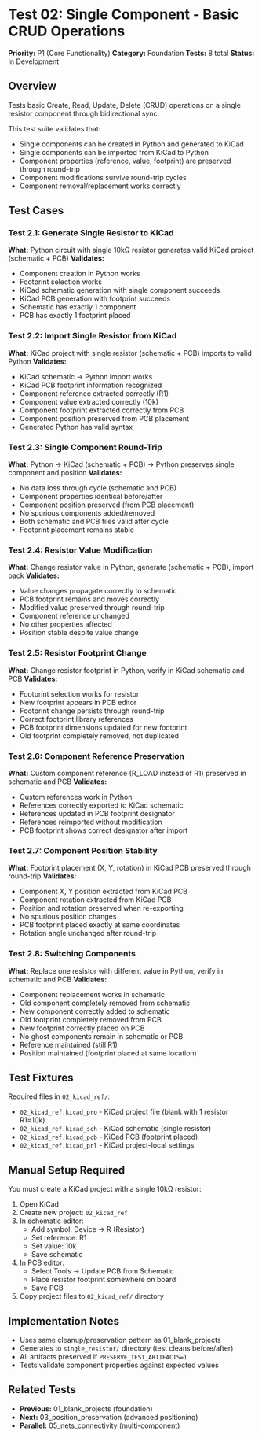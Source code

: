 # Test 02: Single Component - Basic CRUD Operations

**Priority:** P1 (Core Functionality)
**Category:** Foundation
**Tests:** 8 total
**Status:** In Development

## Overview

Tests basic Create, Read, Update, Delete (CRUD) operations on a single resistor component through bidirectional sync.

This test suite validates that:
- Single components can be created in Python and generated to KiCad
- Single components can be imported from KiCad to Python
- Component properties (reference, value, footprint) are preserved through round-trip
- Component modifications survive round-trip cycles
- Component removal/replacement works correctly

## Test Cases

### Test 2.1: Generate Single Resistor to KiCad
**What:** Python circuit with single 10kΩ resistor generates valid KiCad project (schematic + PCB)
**Validates:**
- Component creation in Python works
- Footprint selection works
- KiCad schematic generation with single component succeeds
- KiCad PCB generation with footprint succeeds
- Schematic has exactly 1 component
- PCB has exactly 1 footprint placed

### Test 2.2: Import Single Resistor from KiCad
**What:** KiCad project with single resistor (schematic + PCB) imports to valid Python
**Validates:**
- KiCad schematic → Python import works
- KiCad PCB footprint information recognized
- Component reference extracted correctly (R1)
- Component value extracted correctly (10k)
- Component footprint extracted correctly from PCB
- Component position preserved from PCB placement
- Generated Python has valid syntax

### Test 2.3: Single Component Round-Trip
**What:** Python → KiCad (schematic + PCB) → Python preserves single component and position
**Validates:**
- No data loss through cycle (schematic and PCB)
- Component properties identical before/after
- Component position preserved (from PCB placement)
- No spurious components added/removed
- Both schematic and PCB files valid after cycle
- Footprint placement remains stable

### Test 2.4: Resistor Value Modification
**What:** Change resistor value in Python, generate (schematic + PCB), import back
**Validates:**
- Value changes propagate correctly to schematic
- PCB footprint remains and moves correctly
- Modified value preserved through round-trip
- Component reference unchanged
- No other properties affected
- Position stable despite value change

### Test 2.5: Resistor Footprint Change
**What:** Change resistor footprint in Python, verify in KiCad schematic and PCB
**Validates:**
- Footprint selection works for resistor
- New footprint appears in PCB editor
- Footprint change persists through round-trip
- Correct footprint library references
- PCB footprint dimensions updated for new footprint
- Old footprint completely removed, not duplicated

### Test 2.6: Component Reference Preservation
**What:** Custom component reference (R_LOAD instead of R1) preserved in schematic and PCB
**Validates:**
- Custom references work in Python
- References correctly exported to KiCad schematic
- References updated in PCB footprint designator
- References reimported without modification
- PCB footprint shows correct designator after import

### Test 2.7: Component Position Stability
**What:** Footprint placement (X, Y, rotation) in KiCad PCB preserved through round-trip
**Validates:**
- Component X, Y position extracted from KiCad PCB
- Component rotation extracted from KiCad PCB
- Position and rotation preserved when re-exporting
- No spurious position changes
- PCB footprint placed exactly at same coordinates
- Rotation angle unchanged after round-trip

### Test 2.8: Switching Components
**What:** Replace one resistor with different value in Python, verify in schematic and PCB
**Validates:**
- Component replacement works in schematic
- Old component completely removed from schematic
- New component correctly added to schematic
- Old footprint completely removed from PCB
- New footprint correctly placed on PCB
- No ghost components remain in schematic or PCB
- Reference maintained (still R1)
- Position maintained (footprint placed at same location)

## Test Fixtures

Required files in `02_kicad_ref/`:
- `02_kicad_ref.kicad_pro` - KiCad project file (blank with 1 resistor R1=10k)
- `02_kicad_ref.kicad_sch` - KiCad schematic (single resistor)
- `02_kicad_ref.kicad_pcb` - KiCad PCB (footprint placed)
- `02_kicad_ref.kicad_prl` - KiCad project-local settings

## Manual Setup Required

You must create a KiCad project with a single 10kΩ resistor:

1. Open KiCad
2. Create new project: `02_kicad_ref`
3. In schematic editor:
   - Add symbol: Device → R (Resistor)
   - Set reference: R1
   - Set value: 10k
   - Save schematic
4. In PCB editor:
   - Select Tools → Update PCB from Schematic
   - Place resistor footprint somewhere on board
   - Save PCB
5. Copy project files to `02_kicad_ref/` directory

## Implementation Notes

- Uses same cleanup/preservation pattern as 01_blank_projects
- Generates to `single_resistor/` directory (test cleans before/after)
- All artifacts preserved if `PRESERVE_TEST_ARTIFACTS=1`
- Tests validate component properties against expected values

## Related Tests

- **Previous:** 01_blank_projects (foundation)
- **Next:** 03_position_preservation (advanced positioning)
- **Parallel:** 05_nets_connectivity (multi-component)
